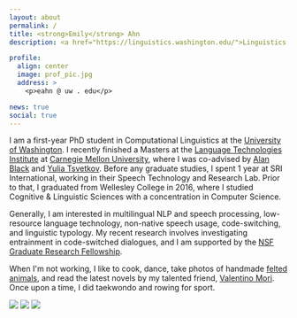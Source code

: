 ```yaml
---
layout: about
permalink: /
title: <strong>Emily</strong> Ahn
description: <a href="https://linguistics.washington.edu/">Linguistics @ UW</a>. Graduate student. Language enthusiast.

profile:
  align: center
  image: prof_pic.jpg
  address: >
    <p>eahn @ uw . edu</p>

news: true
social: true
---
```


I am a first-year PhD student in Computational Linguistics at the [University of Washington](https://linguistics.washington.edu/). I recently finished a Masters at the [Language Technologies Institute](https://www.lti.cs.cmu.edu/) at [Carnegie Mellon University](https://www.cmu.edu/), where I was co-advised by [Alan Black](http://www.cs.cmu.edu/~awb/) and [Yulia Tsvetkov](http://www.cs.cmu.edu/~ytsvetko/). Before any graduate studies, I spent 1 year at SRI International, working in their Speech Technology and Research Lab. Prior to that, I graduated from Wellesley College in 2016, where I studied Cognitive & Linguistic Sciences with a concentration in Computer Science.

Generally, I am interested in multilingual NLP and speech processing, low-resource language technology, non-native speech usage, code-switching, and linguistic typology. My recent research involves investigating entrainment in code-switched dialogues, and I am supported by the [NSF Graduate Research Fellowship](https://www.nsfgrfp.org/).

When I'm not working, I like to cook, dance, take photos of handmade [felted animals](https://www.instagram.com/lintbuddies/), and read the latest novels by my talented friend, [Valentino Mori](https://valentinomori.weebly.com/). Once upon a time, I did taekwondo and rowing for sport.

<div class="img_row">
    <img class="col one first" src="{{ site.baseurl }}/assets/img/korea_coffee.jpg">
    <img class="col one" src="{{ site.baseurl }}/assets/img/yamaha.jpg">
    <img class="col one last" src="{{ site.baseurl }}/assets/img/phipps_eng.jpg">
</div>

<!-- <img src="assets/img/cmu_lti.jpg" height="170">
<img src="assets/img/sf_charlie2.jpg" height="170">
<img src="assets/img/yamaha.jpg" height="170"> -->
